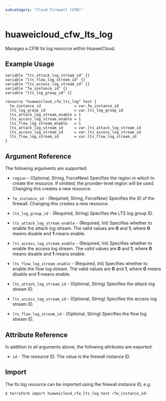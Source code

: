 ```yaml
---
subcategory: "Cloud Firewall (CFW)"
---
```


# huaweicloud_cfw_lts_log

Manages a CFW lts log resource within HuaweiCloud.

## Example Usage

```hcl
variable "lts_attack_log_stream_id" {}
variable "lts_flow_log_stream_id" {}
variable "lts_access_log_stream_id" {}
variable "fw_instance_id" {}
variable "lts_log_group_id" {}

resource "huaweicloud_cfw_lts_log" test {
  fw_instance_id               = var.fw_instance_id
  lts_log_group_id             = var.lts_log_group_id
  lts_attack_log_stream_enable = 1
  lts_access_log_stream_enable = 1
  lts_flow_log_stream_enable   = 1
  lts_attack_log_stream_id     = var.lts_attack_log_stream_id
  lts_access_log_stream_id     = var.lts_access_log_stream_id
  lts_flow_log_stream_id       = var.lts_flow_log_stream_id
}
```

## Argument Reference

The following arguments are supported:

* `region` - (Optional, String, ForceNew) Specifies the region in which to create the resource.
  If omitted, the provider-level region will be used.
  Changing this creates a new resource.

* `fw_instance_id` - (Required, String, ForceNew) Specifies the ID of the firewall.
  Changing this creates a new resource.

* `lts_log_group_id` - (Required, String) Specifies the LTS log group ID.

* `lts_attack_log_stream_enable` - (Required, Int) Specifies whether to enable the attack log stream.
  The valid values are **0** and **1**, where **0** means disable and **1** means enable.

* `lts_access_log_stream_enable` - (Required, Int) Specifies whether to enable the access log stream.
  The valid values are **0** and **1**, where **0** means disable and **1** means enable.

* `lts_flow_log_stream_enable` - (Required, Int) Specifies whether to enable the flow log stream.
  The valid values are **0** and **1**, where **0** means disable and **1** means enable.

* `lts_attack_log_stream_id` - (Optional, String) Specifies the attack log stream ID.

* `lts_access_log_stream_id` - (Optional, String) Specifies the access log stream ID.

* `lts_flow_log_stream_id` - (Optional, String) Specifies the flow log stream ID.

## Attribute Reference

In addition to all arguments above, the following attributes are exported:

* `id` - The resource ID. The value is the firewall instance ID.

## Import

The lts log resource can be imported using the firewall instance ID, e.g.

```bash
$ terraform import huaweicloud_cfw_lts_log.test <fw_instance_id>
```
